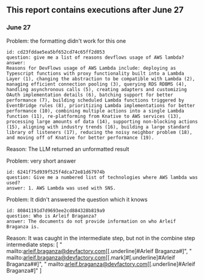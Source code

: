 ## This report contains executions after June 27

### June 27


Problem: the formatting didn't work for this one
```
id: cd23fddae5ea5bf652cd74c65ff2d053
question: give me a list of reasons devflows usage of AWS lambda? 
answer: 
Reasons for DevFlows usage of AWS Lambda include: deploying as Typescript functions with proxy functionality built into a Lambda Layer (1), changing the abstraction to be compatible with Lambda (2), managing efficient connection pooling (3), querying RDS RDBMS (4), handling asynchronous calls (5), creating adapters and customizing OAuth implementation details (6), batching support for better performance (7), building scheduled Lambda functions triggered by EventBridge rules (8), prioritizing Lambda implementations for better performance (10), combining multiple actions into a single Lambda function (11), re-platforming from Knative to AWS services (13), processing large amounts of data (14), supporting non-blocking actions (15), aligning with industry trends (16), building a large standard library of listeners (17), reducing the noisy neighbor problem (18), and moving off of Knative for better performance (19).
```
Reason: The LLM returned an unformatted result


Problem: very short answer
```
id: 6241f75d939f525f4dca72e81d67974b
question: Give me a numbered list of technologies where AWS lambda was used?
answer: 1. AWS Lambda was used with SNS.
```

Problem: It didn't answered the question which it knows
```
id: 80841191d7d9693ee2cd884328b819a9
question: Who is Arleif Braganza?
answer: The documents do not provide information on who Arleif Braganza is.
```
Reason: It was caught in the intermediate step, but not in the combine step
intermediate steps: 
[
    " mailto:arleif.braganza@devfactory.com[[.underline]#Arleif Braganza#]",
    " mailto:arleif.braganza@devfactory.com[[.mark]#[.underline]#Arleif Braganza##]",
    " mailto:arleif.braganza@devfactory.com[[.underline]#Arleif Braganza#]"
]

